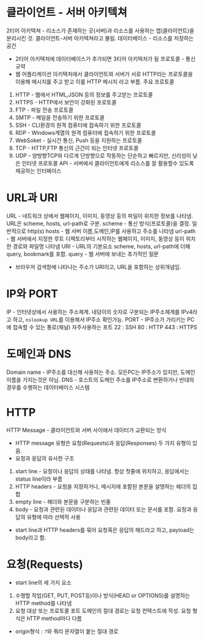 # 클라이언트 - 서버 아키텍쳐
2티어 아키텍쳐 - 리소스가 존재하는 곳(서버)과 리소스를 사용하는 앱(클라이언트)을 분리시킨 것. 클라이언트-서버 아키텍쳐라고 불림.
데이터베이스 - 리소스를 저장하는 공간
- 2티어 아키텍처에 데이터베이스가 추가되면 3티어 아키텍처가 됨
프로토콜 - 통신규약
- 웹 어플리케이션 아키텍처에서 클라이언트와 서버가 서로 HTTP라는 프로토콜을 이용해 메시지를 주고 받고 이를 HTTP 메시지 라고 부름.
주요 프로토콜
1. HTTP - 웹에서 HTML,JSON 등의 정보를 주고받는 프로토콜
2. HTTPS - HTTP에서 보안이 강화된 프로토콜
3. FTP - 파일 전송 프로토콜
4. SMTP - 메일을 전송하기 위한 프로토콜
5. SSH - CLI환경의 원격 컴퓨터에 접속하기 위한 프로토콜
6. RDP - Windows계열의 원격 컴퓨터에 접속하기 위한 프로토콜
7. WebSoket - 실시간 통신, Push 등을 지원하는 프로토콜
8. TCP - HTTP,FTP 통신의 근간이 되는 인터넷 프로토콜
9. UDP - 양방향TCP와 다르게 단방향으로 작동하는 단순하고 빠르지만, 신리성이 낮은 인터넷 프로토콜
API - 서버에서 클라이언트에게 리소스를 잘 활용할수 있도록 제공하는 인터페이스
# URL과 URI
URL - 네트워크 상에서 웹페이지, 이미지, 동영상 등의 파일이 위치한 정보를 나타냄. URL은 scheme, hosts, url-path로 구분.
scheme - 통신 방식(프로토콜)을 결정. 일반적으로 http(s)
hosts - 웹 서버 이름,도메인,IP를 사용하고 주소를 나타냄
url-path - 웹 서버에서 지정한 루트 디렉토리부터 시작하는 웹페이지, 이미지, 동영상 등이 위치한 경로와 파일명 나타냄
URI - URL의 기본요소 scheme, hosts, url-path에 더해 query, bookmark를 포함.
query - 웹 서버에 보내는 추가적인 질문
- 브라우저 검색창에 나타나는 주소가 URI이고, URL을 포함하는 상위개념임.
# IP와 PORT
IP - 인터넷상에서 사용하는 주소체계. 네덩이의 숫자로 구분되는 IP주소체계를 IPv4라고 하고, `nslookup URL`를 이용해서 IP주소 확인가능.
PORT - IP주소가 가리키는 PC에 접속할 수 있는 통로(채널)
자주사용하는 포트
22 : SSH
80 : HTTP
443 : HTTPS
# 도메인과 DNS
Domain name - IP주소를 대신해 사용하는 주소. 모든PC는 IP주소가 있지만, 도메인 이름을 가지는것은 아님.
DNS - 호스트의 도메인 주소를 IP주소로 변환하거나 반대의 경우를 수행하는 데이터베이스 시스템
# HTTP
HTTP Message - 클라이언트와 서버 사이에서 데이터가 교환되는 방식
- HTTP message 유형은 요청(Requests)과 응답(Responses) 두 가지 유형이 있음.
- 요청과 응답의 유사한 구조
1. start line - 요청이나 응답의 상태를 나타냄. 항상 첫줄에 위치하고, 응답에서는 status line이라 부름
2. HTTP headers - 요청을 지정하거나, 메시지에 포함된 본문을 설명하는 헤더의 집합
3. empty line - 헤더와 본문을 구분하는 빈줄
4. body - 요청과 관련된 데이터나 응답과 관련된 데이터 또는 문서를 포함. 요청과 응답의 유형에 따라 선택적 사용
- start line과 HTTP headers를 묶어 요청혹은 응답의 헤드라고 하고, payload는 body라고 함.
# 요청(Requests)
- start line의 세 가지 요소
1. 수행할 작업(GET, PUT, POST등)이나 방식(HEAD or OPTIONS)를 설명하는 HTTP method를 나타냄
2. 요청 대상 또는 프로토콜 포트 도메인의 절대 경로는 요청 컨텍스트에 작성. 요청 형식은 hTTP method마다 다름
+ origin형식 : `?`와 쿼리 문자열이 붙는 절대 경로
